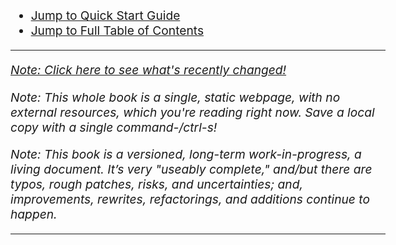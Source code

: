 <!DOCTYPE html>
<html lang="en">

<head>
	<meta name="viewport" content="width=device-width, initial-scale=1.0">
	<style>
		body {	max-width: 600px;
			margin: 40px auto;
			font-size: 1.2em;
			padding:0}
	</style>
	<title>
		Meditation from Cold Start to Complete Mastery
	</title>
</head>

<body>

* <a href="#5"> Jump to Quick Start Guide</a>
* <a href="#11">Jump to Full Table of Contents</a>

<hr>

<em><a href="https://github.com/meditationstuff/protocol_1/commits/master">Note: Click here to see what's recently changed!</a></em>

<em>Note: This whole book is a single, static webpage, with no external resources, which you're reading right now. Save a local copy with a single command-/ctrl-s!</em>

<span id="1a"></span> <em>Note: This book is a versioned, long-term work-in-progress, a living document. It’s very "useably complete," and/but there are typos, rough patches, risks, and uncertainties; and, improvements, rewrites, refactorings, and additions continue to happen.</em>

<hr>